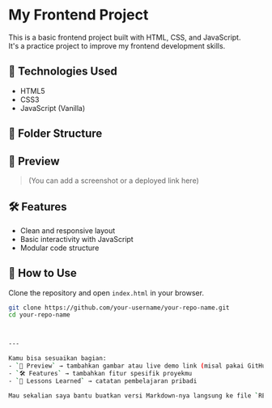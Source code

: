 # My Frontend Project

This is a basic frontend project built with HTML, CSS, and JavaScript.  
It's a practice project to improve my frontend development skills.

## 🚀 Technologies Used

- HTML5
- CSS3
- JavaScript (Vanilla)

## 📁 Folder Structure


## 📸 Preview

> (You can add a screenshot or a deployed link here)

## 🛠 Features

- Clean and responsive layout
- Basic interactivity with JavaScript
- Modular code structure

## 📌 How to Use

Clone the repository and open `index.html` in your browser.

```bash
git clone https://github.com/your-username/your-repo-name.git
cd your-repo-name



---

Kamu bisa sesuaikan bagian:
- `📸 Preview` → tambahkan gambar atau live demo link (misal pakai GitHub Pages)
- `🛠 Features` → tambahkan fitur spesifik proyekmu
- `🧠 Lessons Learned` → catatan pembelajaran pribadi

Mau sekalian saya bantu buatkan versi Markdown-nya langsung ke file `README.md`?
